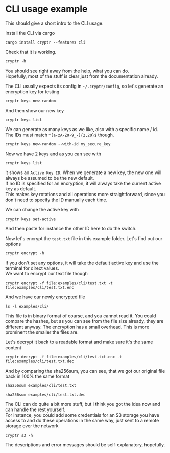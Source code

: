 # CLI usage example

This should give a short intro to the CLI usage.  

Install the CLI via cargo

```
cargo install cryptr --features cli
```

Check that it is working.

```
cryptr -h
```

You should see right away from the help, what you can do.  
Hopefully, most of the stuff is clear just from the documentation already.

The CLI usually expects its config in `~/.cryptr/config`, so let's generate an encryption key for testing

```
cryptr keys new-random
```

And then show our new key

```
cryptr keys list
```

We can generate as many keys as we like, also with a specific name / id.  
The IDs must match `^[a-zA-Z0-9_-]{2,20}$` though.

```
cryptr keys new-random --with-id my_secure_key
```

Now we have 2 keys and as you can see with 

```
cryptr keys list
```

it shows an `Active Key ID`. When we generate a new key, the new one will always be assumed to be the new default.  
If no ID is specified for an encryption, it will always take the current active key as default.  
This makes key rotations and all operations more straightforward, since you don't need to specify
the ID manually each time.

We can change the active key with

```
cryptr keys set-active
```

And then paste for instance the other ID here to do the switch.

Now let's encrypt the `test.txt` file in this example folder. Let's find out our options

```
cryptr encrypt -h
```

If you don't set any options, it will take the default active key and use the terminal for direct values.  
We want to encrypt our text file though

```
cryptr encrypt -f file:examples/cli/test.txt -t file:examples/cli/test.txt.enc
```

And we have our newly encrypted file

```
ls -l examples/cli/
```

This file is in binary format of course, and you cannot read it. You could compare the hashes, but as you can see
from the file size already, they are different anyway. The encryption has a small overhead. This is more prominent
the smaller the files are.

Let's decrypt it back to a readable format and make sure it's the same content

```
cryptr decrypt -f file:examples/cli/test.txt.enc -t file:examples/cli/test.txt.dec
```

And by comparing the sha256sum, you can see, that we got our original file back in 100% the same format

```
sha256sum examples/cli/test.txt
```
```
sha256sum examples/cli/test.txt.dec
```

The CLI can do quite a bit more stuff, but I think you got the idea now and can handle the rest yourself.  
For instance, you could add some credentials for an S3 storage you have access to and do these operations in the
same way, just sent to a remote storage over the network

```
cryptr s3 -h
```

The descriptions and error messages should be self-explanatory, hopefully.
